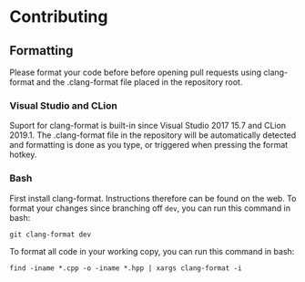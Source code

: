 # Contributing

## Formatting

Please format your code before before opening pull requests using clang-format and the .clang-format file placed in the repository root.

### Visual Studio and CLion
Suport for clang-format is built-in since Visual Studio 2017 15.7 and CLion 2019.1.
The .clang-format file in the repository will be automatically detected and formatting is done as you type, or triggered when pressing the format hotkey.

### Bash
First install clang-format. Instructions therefore can be found on the web.
To format your changes since branching off `dev`, you can run this command in bash:
```
git clang-format dev
```
To format all code in your working copy, you can run this command in bash:
```
find -iname *.cpp -o -iname *.hpp | xargs clang-format -i
```
